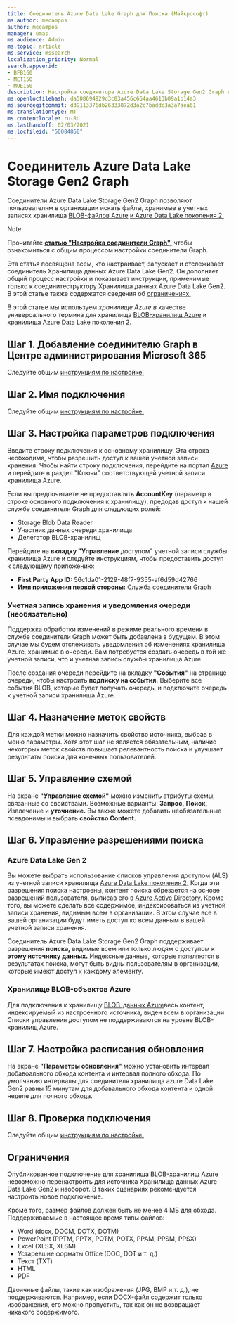 ```yaml
---
title: Соединитель Azure Data Lake Graph для Поиска (Майкрософт)
ms.author: mecampos
author: mecampos
manager: umas
ms.audience: Admin
ms.topic: article
ms.service: mssearch
localization_priority: Normal
search.appverid:
- BFB160
- MET150
- MOE150
description: Настройка соединитора Azure Data Lake Storage Gen2 Graph для Поиска (Майкрософт)
ms.openlocfilehash: da508694929d3c83a456c664aa4613b09a1b14a3
ms.sourcegitcommit: d39113376db26333872d3a2c7baddc3a3a7aea61
ms.translationtype: MT
ms.contentlocale: ru-RU
ms.lasthandoff: 02/03/2021
ms.locfileid: "50084860"
---
```

<!---Previous ms.author: monaray --->

# <a name="azure-data-lake-storage-gen2-graph-connector"></a>Соединитель Azure Data Lake Storage Gen2 Graph

Соединители Azure Data Lake Storage Gen2 Graph позволяют пользователям в организации искать файлы, хранимые в учетных записях хранилища [BLOB-файлов Azure](https://docs.microsoft.com/azure/storage/blobs/storage-blobs-introduction) [и Azure Data Lake поколения 2.](https://docs.microsoft.com/azure/storage/blobs/data-lake-storage-introduction)

> [!NOTE]
> Прочитайте [**статью "Настройка соединители Graph",**](configure-connector.md) чтобы ознакомиться с общим процессом настройки соединители Graph.

Эта статья посвящена всем, кто настраивает, запускает и отслеживает соединитель Хранилища данных Azure Data Lake Gen2. Он дополняет общий процесс настройки и показывает инструкции, применимые только к соединитеструктору Хранилища данных Azure Data Lake Gen2. В этой статье также содержатся сведения об [ограничениях.](#limitations)

В этой статье мы используем *хранилище Azure в* качестве универсального термина для хранилища [BLOB-хранилищ Azure](https://docs.microsoft.com/azure/storage/blobs/storage-blobs-introduction) и хранилища Azure Data Lake поколения [2.](https://docs.microsoft.com/azure/storage/blobs/data-lake-storage-introduction)

## <a name="step-1-add-a-graph-connector-in-the-microsoft-365-admin-center"></a>Шаг 1. Добавление соединителю Graph в Центре администрирования Microsoft 365

Следуйте общим [инструкциям по настройке.](https://docs.microsoft.com/microsoftsearch/configure-connector)
<!---If the above phrase does not apply, delete it and insert specific details for your data source that are different from general setup instructions.-->

## <a name="step-2-name-the-connection"></a>Шаг 2. Имя подключения

Следуйте общим [инструкциям по настройке.](https://docs.microsoft.com/microsoftsearch/configure-connector)
<!---If the above phrase does not apply, delete it and insert specific details for your data source that are different from general setup instructions.-->

## <a name="step-3-configure-the-connection-settings"></a>Шаг 3. Настройка параметров подключения

Введите строку подключения к основному хранилищу. Эта строка необходима, чтобы разрешить доступ к вашей учетной записи хранения. Чтобы найти строку подключения, перейдите на  портал [Azure](https://ms.portal.azure.com/#home) и перейдите в раздел "Ключи" соответствующей учетной записи хранилища Azure.

Если вы предпочитаете не предоставлять **AccountKey** (параметр в строке основного подключения к хранилищу), предодав доступ к нашей службе соединителя Graph для следующих ролей:

* Storage Blob Data Reader
* Участник данных очереди хранилища
* Делегатор BLOB-хранилищ

Перейдите на **вкладку "Управление** доступом" учетной записи службы хранилища Azure и следуйте инструкциям, чтобы предоставить доступ к следующему приложению:

* **First Party App ID:** 56c1da01-2129-48f7-9355-af6d59d42766
* **Имя приложения первой стороны:** Служба соединители Graph

### <a name="storage-account-and-queue-notifications-optional"></a>Учетная запись хранения и уведомления очереди (необязательно)

Поддержка обработки изменений в режиме реального времени в службе соединители Graph может быть добавлена в будущем. В этом случае мы будем отслеживать уведомления об изменениях хранилища Azure, хранимые в очереди. Вам потребуется создать очередь в той же учетной записи, что и учетная запись службы хранилища Azure.

После создания очереди перейдите на вкладку **"События"** на странице очереди, чтобы настроить **подписку на события.** Выберите все события BLOB, которые будет получать очередь, и подключите очередь к учетной записи хранилища Azure.

## <a name="step-4-assign-property-labels"></a>Шаг 4. Назначение меток свойств

Для каждой метки можно назначить свойство источника, выбрав в меню параметры. Хотя этот шаг не является обязательным, наличие некоторых меток свойств повышает релевантность поиска и улучшает результаты поиска для конечных пользователей.

## <a name="step-5-manage-schema"></a>Шаг 5. Управление схемой

На экране **"Управление схемой"** можно изменить атрибуты схемы, связанные со свойствами. Возможные варианты: **Запрос,** **Поиск,** Извлечение и **уточнение.**  Вы также можете добавить необязательные псевдонимы и выбрать **свойство Content.**

## <a name="step-6-manage-search-permissions"></a>Шаг 6. Управление разрешениями поиска

### <a name="azure-data-lake-gen-2"></a>Azure Data Lake Gen 2

Вы можете выбрать использование списков управления доступом (ALS) из учетной записи хранилища [Azure Data Lake поколения 2.](https://docs.microsoft.com/azure/storage/blobs/data-lake-storage-introduction) Когда эти разрешения поиска настроены, контент поиска обрезается на основе разрешений пользователя, выписав его в [Azure Active Directory.](https://docs.microsoft.com/azure/active-directory/) Кроме того, вы можете сделать все содержимое, индексироваться из учетной записи хранения, видимым всем в организации. В этом случае все в вашей организации будут иметь доступ ко всем данным в вашей учетной записи хранения.

Соединитель Azure Data Lake Storage Gen2 Graph поддерживает разрешения **поиска,** видимые всем или только людям с доступом к **этому источнику данных.** Индексные данные, которые появляются в результатах поиска, могут быть видны пользователям в организации, которые имеют доступ к каждому элементу.

### <a name="azure-blob-storage"></a>Хранилище BLOB-объектов Azure

Для подключения к хранилищу [BLOB-данных Azure](https://docs.microsoft.com/azure/storage/blobs/storage-blobs-introduction)весь контент, индексируемый из настроенного источника, виден всем в организации. Списки управления доступом не поддерживаются на уровне BLOB-хранилищ Azure.

## <a name="step-7-set-the-refresh-schedule"></a>Шаг 7. Настройка расписания обновления

На экране **"Параметры обновления"** можно установить интервал добавоального обхода контента и интервал полного обхода. По умолчанию интервалы для соединителя хранилища azure Data Lake Gen2 равны 15 минутам для добавального обхода контента и одной неделе для полного обхода.

## <a name="step-8-review-connection"></a>Шаг 8. Проверка подключения

Следуйте общим [инструкциям по настройке.](https://docs.microsoft.com/microsoftsearch/configure-connector)
<!---If the above phrase does not apply, delete it and insert specific details for your data source that are different from general setup instructions.-->

<!---## Troubleshooting-->
<!---Insert troubleshooting recommendations for this data source-->

## <a name="limitations"></a>Ограничения

Опубликованное подключение для хранилища BLOB-хранилищ Azure невозможно перенастроить для источника Хранилища данных Azure Data Lake Gen2 и наоборот. В таких сценариях рекомендуется настроить новое подключение.

Кроме того, размер файлов должен быть не менее 4 МБ для обхода. Поддерживаемые в настоящее время типы файлов:

* Word (docx, DOCM, DOTX, DOTM)
* PowerPoint (PPTM, PPTX, POTM, POTX, PPAM, PPSM, PPSX)
* Excel (XLSX, XLSM)
* Устаревшие форматы Office (DOC, DOT и т. д.)
* Текст (TXT)
* HTML
* PDF

Двоичные файлы, такие как изображения (JPG, BMP и т. д.), не поддерживаются. Например, если DOCX-файл содержит только изображения, его можно пропустить, так как он не возвращает никакого содержимого.
